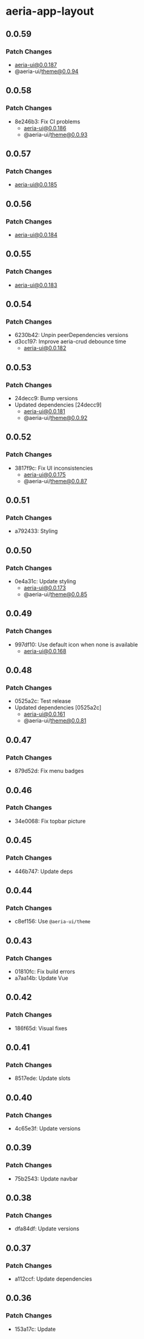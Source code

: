 # aeria-app-layout

## 0.0.59

### Patch Changes

- aeria-ui@0.0.187
- @aeria-ui/theme@0.0.94

## 0.0.58

### Patch Changes

- 8e246b3: Fix CI problems
  - aeria-ui@0.0.186
  - @aeria-ui/theme@0.0.93

## 0.0.57

### Patch Changes

- aeria-ui@0.0.185

## 0.0.56

### Patch Changes

- aeria-ui@0.0.184

## 0.0.55

### Patch Changes

- aeria-ui@0.0.183

## 0.0.54

### Patch Changes

- 6230b42: Unpin peerDependencies versions
- d3cc197: Improve aeria-crud debounce time
  - aeria-ui@0.0.182

## 0.0.53

### Patch Changes

- 24decc9: Bump versions
- Updated dependencies [24decc9]
  - aeria-ui@0.0.181
  - @aeria-ui/theme@0.0.92

## 0.0.52

### Patch Changes

- 3817f9c: Fix UI inconsistencies
  - aeria-ui@0.0.175
  - @aeria-ui/theme@0.0.87

## 0.0.51

### Patch Changes

- a792433: Styling

## 0.0.50

### Patch Changes

- 0e4a31c: Update styling
  - aeria-ui@0.0.173
  - @aeria-ui/theme@0.0.85

## 0.0.49

### Patch Changes

- 997df10: Use default icon when none is available
  - aeria-ui@0.0.168

## 0.0.48

### Patch Changes

- 0525a2c: Test release
- Updated dependencies [0525a2c]
  - aeria-ui@0.0.161
  - @aeria-ui/theme@0.0.81

## 0.0.47

### Patch Changes

- 879d52d: Fix menu badges

## 0.0.46

### Patch Changes

- 34e0068: Fix topbar picture

## 0.0.45

### Patch Changes

- 446b747: Update deps

## 0.0.44

### Patch Changes

- c8ef156: Use `@aeria-ui/theme`

## 0.0.43

### Patch Changes

- 01810fc: Fix build errors
- a7aa14b: Update Vue

## 0.0.42

### Patch Changes

- 186f65d: Visual fixes

## 0.0.41

### Patch Changes

- 8517ede: Update slots

## 0.0.40

### Patch Changes

- 4c65e3f: Update versions

## 0.0.39

### Patch Changes

- 75b2543: Update navbar

## 0.0.38

### Patch Changes

- dfa84df: Update versions

## 0.0.37

### Patch Changes

- a112ccf: Update dependencies

## 0.0.36

### Patch Changes

- 153a17c: Update
